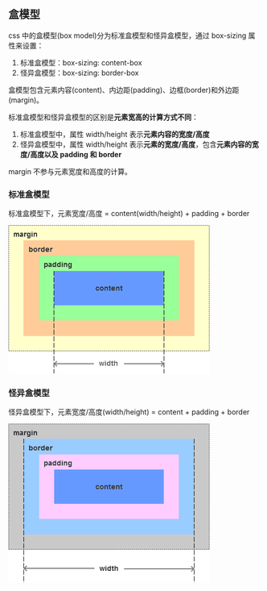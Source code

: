 ## 盒模型

css 中的盒模型(box model)分为标准盒模型和怪异盒模型，通过 box-sizing 属性来设置：

1. 标准盒模型：box-sizing: content-box
2. 怪异盒模型：box-sizing: border-box

盒模型包含元素内容(content)、内边距(padding)、边框(border)和外边距(margin)。

标准盒模型和怪异盒模型的区别是**元素宽高的计算方式不同**：

1. 标准盒模型中，属性 width/height 表示**元素内容的宽度/高度**
2. 怪异盒模型中，属性 width/height 表示**元素的宽度/高度**，包含**元素内容的宽度/高度以及 padding 和 border**

margin 不参与元素宽度和高度的计算。

### 标准盒模型

标准盒模型下，元素宽度/高度 = content(width/height) + padding + border

![content-box](css-layout-box.assets/content-box.png)

### 怪异盒模型

怪异盒模型下，元素宽度/高度(width/height) = content + padding + border

![border-box](css-layout-box.assets/border-box.png)